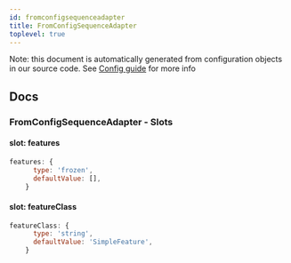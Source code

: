 ```yaml
---
id: fromconfigsequenceadapter
title: FromConfigSequenceAdapter
toplevel: true
---
```


Note: this document is automatically generated from configuration objects in
our source code. See [Config guide](/docs/config_guide) for more info

## Docs

### FromConfigSequenceAdapter - Slots

#### slot: features

```js
features: {
      type: 'frozen',
      defaultValue: [],
    }
```

#### slot: featureClass

```js
featureClass: {
      type: 'string',
      defaultValue: 'SimpleFeature',
    }
```
